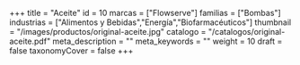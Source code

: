 +++
title = "Aceite"
id = 10
marcas = ["Flowserve"]
familias = ["Bombas"]
industrias = ["Alimentos y Bebidas","Energía","Biofarmacéuticos"]
thumbnail = "/images/productos/original-aceite.jpg"
catalogo = "/catalogos/original-aceite.pdf"
meta_description = ""
meta_keywords = ""
weight = 10
draft = false
taxonomyCover = false
+++
